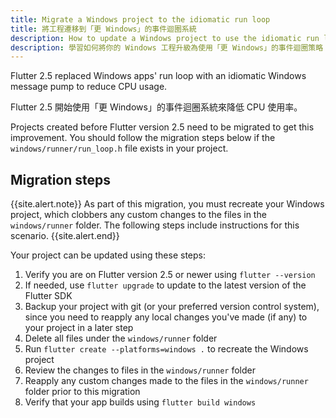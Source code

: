 ```yaml
---
title: Migrate a Windows project to the idiomatic run loop
title: 將工程遷移到「更 Windows」的事件迴圈系統
description: How to update a Windows project to use the idiomatic run loop
description: 學習如何將你的 Windows 工程升級為使用「更 Windows」的事件迴圈策略
---
```


Flutter 2.5 replaced Windows apps' run loop with an idiomatic
Windows message pump to reduce CPU usage.

Flutter 2.5 開始使用「更 Windows」的事件迴圈系統來降低 CPU 使用率。

Projects created before Flutter version 2.5 need to be
migrated to get this improvement. You should follow the
migration steps below if the `windows/runner/run_loop.h`
file exists in your project.

## Migration steps

{{site.alert.note}}
 As part of this migration, you must recreate your Windows project,
  which clobbers any custom changes to the
  files in the `windows/runner` folder.  The following steps
  include instructions for this scenario.
{{site.alert.end}}

Your project can be updated using these steps:

1. Verify you are on Flutter version 2.5 or newer using `flutter --version`
2. If needed, use `flutter upgrade` to update to the latest version of the
Flutter SDK
3. Backup your project with git (or your preferred version control system),
   since you need to reapply any local changes you've made (if any) to your
   project in a later step
4. Delete all files under the `windows/runner` folder
5. Run `flutter create --platforms=windows .` to recreate the Windows project
6. Review the changes to files in the `windows/runner` folder
7. Reapply any custom changes made to the files in the
`windows/runner` folder prior to this migration
8. Verify that your app builds using `flutter build windows`
